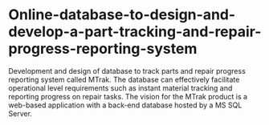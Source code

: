 # Online-database-to-design-and-develop-a-part-tracking-and-repair-progress-reporting-system
Development and design of database to track parts and repair progress reporting system called MTrak.
The database can effectively facilitate operational level requirements such as instant material tracking and reporting progress on repair tasks.
The vision for the MTrak product is a web-based application with a back-end database hosted by a MS SQL Server.
